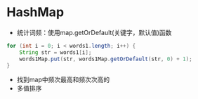# HashMap

- 统计词频：使用map.getOrDefault(关键字，默认值)函数
```java
for (int i = 0; i < words1.length; i++) {
    String str = words1[i];
    words1Map.put(str, words1Map.getOrDefault(str, 0) + 1);
}
```
- 找到map中频次最高和频次次高的
- 多值排序